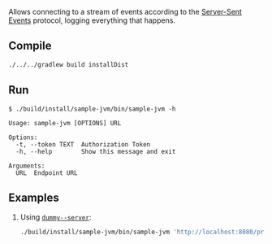 Allows connecting to a stream of events according to the [Server-Sent Events](../README.md) protocol, logging everything that happens.

## Compile

```bash
./../../gradlew build installDist
```

## Run

```text
$ ./build/install/sample-jvm/bin/sample-jvm -h

Usage: sample-jvm [OPTIONS] URL

Options:
  -t, --token TEXT  Authorization Token
  -h, --help        Show this message and exit

Arguments:
  URL  Endpoint URL
```

## Examples

1. Using [`dummy--server`](biowink/dummy-procedure-server):
   
   ```bash
   ./build/install/sample-jvm/bin/sample-jvm 'http://localhost:8080/procedures'
   ```
